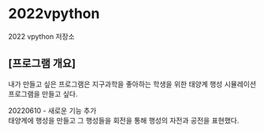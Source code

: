 # 2022vpython
2022 vpython 저장소 
## [프로그램 개요]
내가 만들고 싶은 프로그램은 지구과학을 좋아하는 학생을 위한 태양계 행성 시뮬레이션 프로그램을 만들고 싶다.

20220610 - 새로운 기능 추가  
태양계에 행성을 만들고 그 행성들을 회전을 통해 행성의 자전과 공전을 표현했다.
